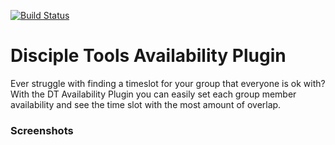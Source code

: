 [![Build Status](https://travis-ci.com/DiscipleTools/disciple-tools-availability-plugin-template.svg?branch=master)](https://travis-ci.com/DiscipleTools/disciple-tools-availability-plugin-template)

# Disciple Tools Availability Plugin
Ever struggle with finding a timeslot for your group that everyone is ok with? With the DT Availability Plugin you can easily set each group member availability and see the time slot with the most amount of overlap.


### Screenshots
